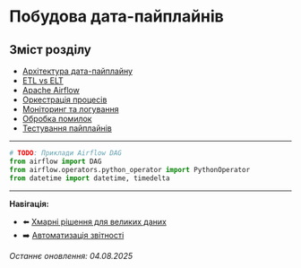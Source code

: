 # Побудова дата-пайплайнів

## Зміст розділу

-   [Архітектура дата-пайплайну](#архітектура-дата-пайплайну)
-   [ETL vs ELT](#etl-vs-elt)
-   [Apache Airflow](#apache-airflow)
-   [Оркестрація процесів](#оркестрація-процесів)
-   [Моніторинг та логування](#моніторинг-та-логування)
-   [Обробка помилок](#обробка-помилок)
-   [Тестування пайплайнів](#тестування-пайплайнів)

---

<!-- TODO: Проектування data pipelines -->
<!-- Workflow management -->
<!-- Data quality checks -->
<!-- Backup and recovery -->

```python
# TODO: Приклади Airflow DAG
from airflow import DAG
from airflow.operators.python_operator import PythonOperator
from datetime import datetime, timedelta
```

---

**Навігація:**

-   ⬅️ [Хмарні рішення для великих даних](./36_хмарні_рішення.md)
-   ➡️ [Автоматизація звітності](./38_автоматизація_звітності.md)

_Останнє оновлення: 04.08.2025_
